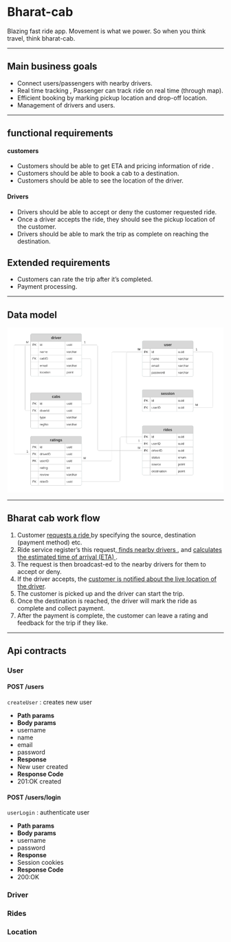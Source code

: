 # Bharat-cab 
Blazing fast ride app. Movement is what we power. So when you think travel, think bharat-cab.

---

## Main business goals

- Connect users/passengers with nearby drivers.
- Real time tracking , Passenger can track ride on real time (through map).
- Efficient booking by marking pickup location and drop-off location. 
- Management of drivers and users.

---

## functional requirements

#### customers
- Customers should be able to get ETA and pricing information of ride .
- Customers should be able to book a cab to a destination.
- Customers should be able to see the location of the driver.

#### Drivers

- Drivers should be able to accept or deny the customer requested ride.
- Once a driver accepts the ride, they should see the pickup location of the customer.
- Drivers should be able to mark the trip as complete on reaching the destination.

## Extended requirements

- Customers can rate the trip after it’s completed.
- Payment processing.

---

## Data model

![Bharat-cab-data-model](https://github.com/AkshayCdr/bharat-cab/blob/main/bharat-cab-model.png?raw=true)


---

## Bharat cab work flow

1. Customer <ins> requests a ride </ins> by specifying the  source, destination  (payment method) etc.
2. Ride service register’s this request,<ins> finds nearby drivers </ins> , and <ins> calculates the estimated time of arrival (ETA) </ins>.
3. The request is then broadcast-ed to the nearby drivers for them to accept or deny.
4. If the driver accepts, the <ins> customer is notified about the live location of the driver</ins>.
5. The customer is picked up and the driver can start the trip.
6. Once the destination is reached, the driver will mark the ride as complete and collect payment.
7. After the payment is complete, the customer can leave a rating and feedback for the trip if they like.

---

## Api contracts 

### User

#### POST /users
`createUser` : creates new user 
- **Path params**
- **Body params**
- username
- name
- email
- password
- **Response**
- New user created
- **Response Code**
- 201:OK created

#### POST /users/login
`userLogin` : authenticate user
- **Path params**
- **Body params**
- username
- password
- **Response**
- Session cookies
- **Response Code**
- 200:OK 


### Driver 



### Rides



### Location








  
